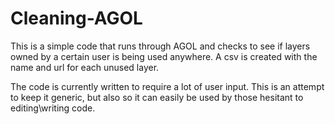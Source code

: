 # Cleaning-AGOL

This is a simple code that runs through AGOL and checks to see if layers owned by a certain user is being used anywhere. A csv is created with the name and url for each unused layer. 

The code is currently written to require a lot of user input. This is an attempt to keep it generic, but also so it can easily be used by those hesitant to editing\writing code. 

